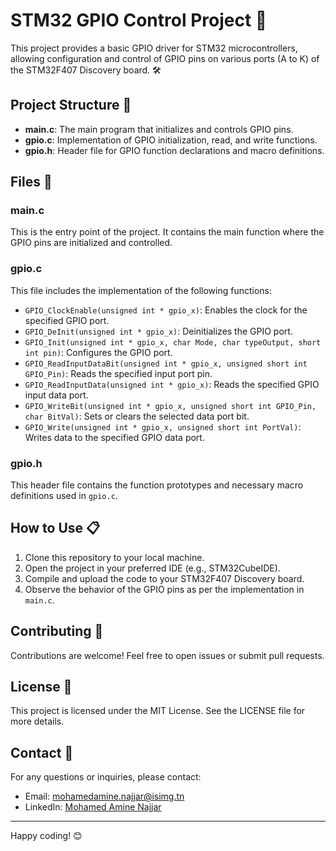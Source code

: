 # STM32 GPIO Control Project 🚀

This project provides a basic GPIO driver for STM32 microcontrollers, allowing configuration and control of GPIO pins on various ports (A to K) of the STM32F407 Discovery board. 🛠️

## Project Structure 📁

- **main.c**: The main program that initializes and controls GPIO pins.
- **gpio.c**: Implementation of GPIO initialization, read, and write functions.
- **gpio.h**: Header file for GPIO function declarations and macro definitions.

## Files 📂

### main.c

This is the entry point of the project. It contains the main function where the GPIO pins are initialized and controlled.

### gpio.c

This file includes the implementation of the following functions:
- `GPIO_ClockEnable(unsigned int * gpio_x)`: Enables the clock for the specified GPIO port.
- `GPIO_DeInit(unsigned int * gpio_x)`: Deinitializes the GPIO port.
- `GPIO_Init(unsigned int * gpio_x, char Mode, char typeOutput, short int pin)`: Configures the GPIO port.
- `GPIO_ReadInputDataBit(unsigned int * gpio_x, unsigned short int GPIO_Pin)`: Reads the specified input port pin.
- `GPIO_ReadInputData(unsigned int * gpio_x)`: Reads the specified GPIO input data port.
- `GPIO_WriteBit(unsigned int * gpio_x, unsigned short int GPIO_Pin, char BitVal)`: Sets or clears the selected data port bit.
- `GPIO_Write(unsigned int * gpio_x, unsigned short int PortVal)`: Writes data to the specified GPIO data port.

### gpio.h

This header file contains the function prototypes and necessary macro definitions used in `gpio.c`.

## How to Use 📋

1. Clone this repository to your local machine.
2. Open the project in your preferred IDE (e.g., STM32CubeIDE).
3. Compile and upload the code to your STM32F407 Discovery board.
4. Observe the behavior of the GPIO pins as per the implementation in `main.c`.

## Contributing 🤝

Contributions are welcome! Feel free to open issues or submit pull requests.

## License 📜

This project is licensed under the MIT License. See the LICENSE file for more details.

## Contact 📧

For any questions or inquiries, please contact:
- Email: [mohamedamine.najjar@isimg.tn]([https://www.linkedin.com/in/mohamed-amine-najjar-2808a726b/](https://mail.google.com/mail/u/0/?fs=1&tf=cm&source=mailto&to=mohamedamine.najjar@isimg.tn))
- LinkedIn: [Mohamed Amine Najjar](https://www.linkedin.com/in/mohamed-amine-najjar-2808a726b/)

---

Happy coding! 😊
